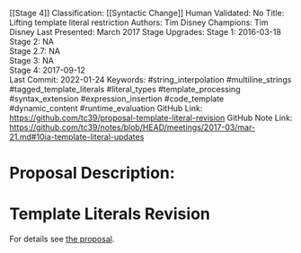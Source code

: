 [[Stage 4]]
Classification: [[Syntactic Change]]
Human Validated: No
Title: Lifting template literal restriction
Authors: Tim Disney
Champions: Tim Disney
Last Presented: March 2017
Stage Upgrades: 
Stage 1: 2016-03-18  
Stage 2: NA  
Stage 2.7: NA  
Stage 3: NA  
Stage 4: 2017-09-12  
Last Commit: 2022-01-24
Keywords: #string_interpolation #multiline_strings #tagged_template_literals #literal_types #template_processing #syntax_extension #expression_insertion #code_template #dynamic_content #runtime_evaluation
GitHub Link: https://github.com/tc39/proposal-template-literal-revision
GitHub Note Link: https://github.com/tc39/notes/blob/HEAD/meetings/2017-03/mar-21.md#10ia-template-literal-updates

# Proposal Description:
# Template Literals Revision

For details see [the proposal](https://tc39.github.io/proposal-template-literal-revision/).
